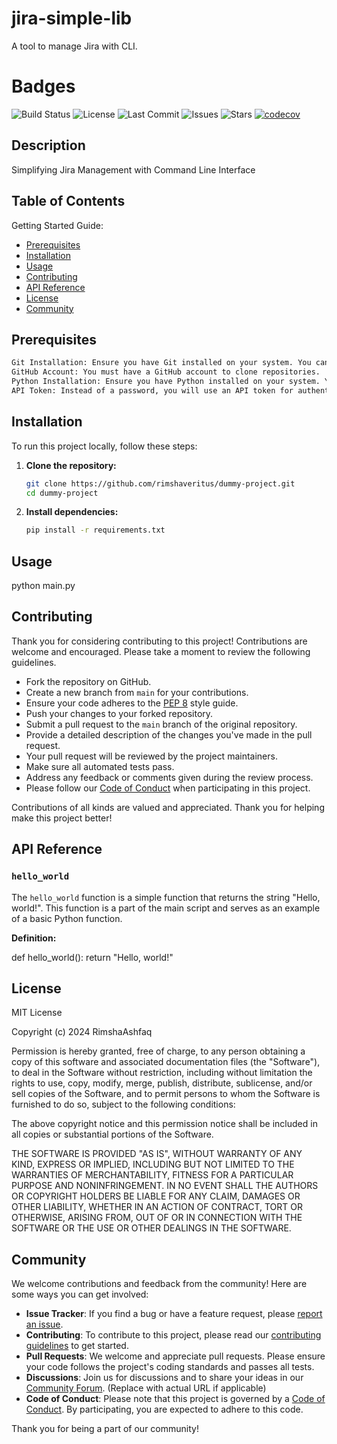  # jira-simple-lib
A tool to manage Jira with CLI.

# Badges

![Build Status](https://img.shields.io/github/actions/workflow/status/rimshaveritus/dummy-project/main.yml?branch=main)
![License](https://img.shields.io/github/license/rimshaveritus/dummy-project)
![Last Commit](https://img.shields.io/github/last-commit/rimshaveritus/dummy-project)
![Issues](https://img.shields.io/github/issues/rimshaveritus/dummy-project)
![Stars](https://img.shields.io/github/stars/rimshaveritus/dummy-project)
[![codecov](https://codecov.io/gh/rimshaveritus/dummy-project/branch/main/graph/badge.svg)](https://codecov.io/gh/rimshaveritus)


## Description

Simplifying Jira Management with Command Line Interface

## Table of Contents
Getting Started Guide:
- [Prerequisites](#Prerequisites)
- [Installation](#installation)
- [Usage](#usage)
- [Contributing](#contributing)
- [API Reference](#api-reference)
- [License](#license)
- [Community](#community)

## Prerequisites
```sh
Git Installation: Ensure you have Git installed on your system. You can download and install it from https://git-scm.com/ 
GitHub Account: You must have a GitHub account to clone repositories.
Python Installation: Ensure you have Python installed on your system. You can download it from https://www.python.org/ 
API Token: Instead of a password, you will use an API token for authentication.
```


## Installation

To run this project locally, follow these steps:

1. **Clone the repository:**

   ```sh
   git clone https://github.com/rimshaveritus/dummy-project.git
   cd dummy-project

2. **Install dependencies:**

   ```sh
   pip install -r requirements.txt
## Usage

python main.py

## Contributing

Thank you for considering contributing to this project! Contributions are welcome and encouraged. Please take a moment to review the following guidelines.

- Fork the repository on GitHub.
- Create a new branch from `main` for your contributions.
- Ensure your code adheres to the [PEP 8](https://www.python.org/dev/peps/pep-0008/) style guide.
- Push your changes to your forked repository.
- Submit a pull request to the `main` branch of the original repository.
- Provide a detailed description of the changes you've made in the pull request.
- Your pull request will be reviewed by the project maintainers.
- Make sure all automated tests pass.
- Address any feedback or comments given during the review process.
- Please follow our [Code of Conduct](CODE_OF_CONDUCT.md) when participating in this project.

Contributions of all kinds are valued and appreciated. Thank you for helping make this project better!

## API Reference

### `hello_world`

The `hello_world` function is a simple function that returns the string "Hello, world!". This function is a part of the main script and serves as an example of a basic Python function.

**Definition:**

def hello_world():
    return "Hello, world!"
## License
MIT License

Copyright (c) 2024 RimshaAshfaq

Permission is hereby granted, free of charge, to any person obtaining a copy
of this software and associated documentation files (the "Software"), to deal
in the Software without restriction, including without limitation the rights
to use, copy, modify, merge, publish, distribute, sublicense, and/or sell
copies of the Software, and to permit persons to whom the Software is
furnished to do so, subject to the following conditions:

The above copyright notice and this permission notice shall be included in all
copies or substantial portions of the Software.

THE SOFTWARE IS PROVIDED "AS IS", WITHOUT WARRANTY OF ANY KIND, EXPRESS OR
IMPLIED, INCLUDING BUT NOT LIMITED TO THE WARRANTIES OF MERCHANTABILITY,
FITNESS FOR A PARTICULAR PURPOSE AND NONINFRINGEMENT. IN NO EVENT SHALL THE
AUTHORS OR COPYRIGHT HOLDERS BE LIABLE FOR ANY CLAIM, DAMAGES OR OTHER
LIABILITY, WHETHER IN AN ACTION OF CONTRACT, TORT OR OTHERWISE, ARISING FROM,
OUT OF OR IN CONNECTION WITH THE SOFTWARE OR THE USE OR OTHER DEALINGS IN THE
SOFTWARE.

## Community

We welcome contributions and feedback from the community! Here are some ways you can get involved:

- **Issue Tracker**: If you find a bug or have a feature request, please [report an issue](https://github.com/rimshaveritus/dummy-project/issues).
- **Contributing**: To contribute to this project, please read our [contributing guidelines](CONTRIBUTING.md) to get started.
- **Pull Requests**: We welcome and appreciate pull requests. Please ensure your code follows the project's coding standards and passes all tests.
- **Discussions**: Join us for discussions and to share your ideas in our [Community Forum](https://example.com/forum). (Replace with actual URL if applicable)
- **Code of Conduct**: Please note that this project is governed by a [Code of Conduct](CODE_OF_CONDUCT.md). By participating, you are expected to adhere to this code.

Thank you for being a part of our community!